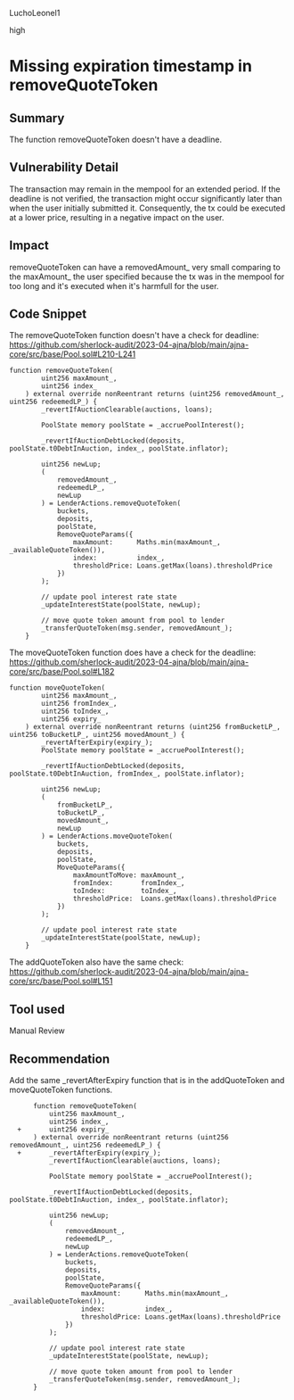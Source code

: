 LuchoLeonel1

high

# Missing expiration timestamp in removeQuoteToken

## Summary
The function removeQuoteToken doesn't have a deadline.

## Vulnerability Detail
The transaction may remain in the mempool for an extended period. If the deadline is not verified, the transaction might occur significantly later than when the user initially submitted it. Consequently, the tx could be executed at a lower price, resulting in a negative impact on the user.

## Impact
removeQuoteToken can have a removedAmount_ very small comparing to the maxAmount_ the user specified because the tx was in the mempool for too long and it's executed when it's harmfull for the user.

## Code Snippet

The removeQuoteToken function doesn't have a check for deadline:
https://github.com/sherlock-audit/2023-04-ajna/blob/main/ajna-core/src/base/Pool.sol#L210-L241
```Solidity
function removeQuoteToken(
        uint256 maxAmount_,
        uint256 index_
    ) external override nonReentrant returns (uint256 removedAmount_, uint256 redeemedLP_) {
        _revertIfAuctionClearable(auctions, loans);

        PoolState memory poolState = _accruePoolInterest();

        _revertIfAuctionDebtLocked(deposits, poolState.t0DebtInAuction, index_, poolState.inflator);

        uint256 newLup;
        (
            removedAmount_,
            redeemedLP_,
            newLup
        ) = LenderActions.removeQuoteToken(
            buckets,
            deposits,
            poolState,
            RemoveQuoteParams({
                maxAmount:      Maths.min(maxAmount_, _availableQuoteToken()),
                index:          index_,
                thresholdPrice: Loans.getMax(loans).thresholdPrice
            })
        );

        // update pool interest rate state
        _updateInterestState(poolState, newLup);

        // move quote token amount from pool to lender
        _transferQuoteToken(msg.sender, removedAmount_);
    }
```

The moveQuoteToken function does have a check for the deadline:
https://github.com/sherlock-audit/2023-04-ajna/blob/main/ajna-core/src/base/Pool.sol#L182

```Solidity
function moveQuoteToken(
        uint256 maxAmount_,
        uint256 fromIndex_,
        uint256 toIndex_,
        uint256 expiry_
    ) external override nonReentrant returns (uint256 fromBucketLP_, uint256 toBucketLP_, uint256 movedAmount_) {
        _revertAfterExpiry(expiry_);
        PoolState memory poolState = _accruePoolInterest();

        _revertIfAuctionDebtLocked(deposits, poolState.t0DebtInAuction, fromIndex_, poolState.inflator);

        uint256 newLup;
        (
            fromBucketLP_,
            toBucketLP_,
            movedAmount_,
            newLup
        ) = LenderActions.moveQuoteToken(
            buckets,
            deposits,
            poolState,
            MoveQuoteParams({
                maxAmountToMove: maxAmount_,
                fromIndex:       fromIndex_,
                toIndex:         toIndex_,
                thresholdPrice:  Loans.getMax(loans).thresholdPrice
            })
        );

        // update pool interest rate state
        _updateInterestState(poolState, newLup);
    }
```

The addQuoteToken also have the same check:
https://github.com/sherlock-audit/2023-04-ajna/blob/main/ajna-core/src/base/Pool.sol#L151

## Tool used

Manual Review

## Recommendation

Add the same _revertAfterExpiry function that is in the addQuoteToken and moveQuoteToken functions.

```Solidity
      function removeQuoteToken(
          uint256 maxAmount_,
          uint256 index_,
  +       uint256 expiry_
      ) external override nonReentrant returns (uint256 removedAmount_, uint256 redeemedLP_) {
  +       _revertAfterExpiry(expiry_);
          _revertIfAuctionClearable(auctions, loans);
  
          PoolState memory poolState = _accruePoolInterest();
  
          _revertIfAuctionDebtLocked(deposits, poolState.t0DebtInAuction, index_, poolState.inflator);
  
          uint256 newLup;
          (
              removedAmount_,
              redeemedLP_,
              newLup
          ) = LenderActions.removeQuoteToken(
              buckets,
              deposits,
              poolState,
              RemoveQuoteParams({
                  maxAmount:      Maths.min(maxAmount_, _availableQuoteToken()),
                  index:          index_,
                  thresholdPrice: Loans.getMax(loans).thresholdPrice
              })
          );
  
          // update pool interest rate state
          _updateInterestState(poolState, newLup);
  
          // move quote token amount from pool to lender
          _transferQuoteToken(msg.sender, removedAmount_);
      }

```
